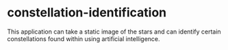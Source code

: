 # constellation-identification
This application can take a static image of the stars and can identify certain constellations found within using artificial intelligence.  
